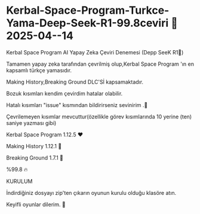 # Kerbal-Space-Program-Turkce-Yama-Deep-Seek-R1-99.8ceviri 🤖 2025-04--14


Kerbal Space Program AI Yapay Zeka Çeviri Denemesi (Depp SeeK R1🤖)


Tamamen yapay zeka tarafından çevrilmiş olup,Kerbal Space Program 'ın en kapsamlı türkçe yamasıdır.

Making History,Breaking Ground DLC'Sİ kapsamaktadır.





Bozuk kısımları kendim çevirdim hatalar olabilir.

Hatalı kısımları  "issue" kısmından bildirirseniz sevinirim .🚀

Çevrilemeyen kısımlar mevcuttur(özellikle görev kısımlarında 10 yerine (ten) saniye yazması gibi)


Kerbal Space Program 1.12.5 ❤️

Making History 1.12.1 👑

Breaking Ground 1.7.1 💪

%99.8 🔥


KURULUM

İndirdiğiniz dosyayı zip'ten çıkarın oyunun kurulu olduğu klasöre atın.



Keyifli oyunlar dilerim. 🚀



